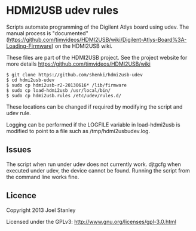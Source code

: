 HDMI2USB udev rules
===================

Scripts automate programming of the Digilent Atlys board using udev. The manual
process is
"documented"(https://github.com/timvideos/HDMI2USB/wiki/Digilent-Atlys-Board%3A-Loading-Firmware)
on the HDMI2USB wiki.

These files are part of the HDMI2USB project. See the project website for more
details https://github.com/timvideos/HDMI2USB/wiki

```
$ git clone https://github.com/shenki/hdmi2usb-udev
$ cd hdmi2usb-udev
$ sudo cp hdmi2usb-r2-20130616* /lib/firmware
$ sudo cp load-hdmi2usb /usr/local/bin/
$ sudo cp hdmi2usb.rules /etc/udev/rules.d/
```

These locations can be changed if required by modifying the script and udev
rule.

Logging can be performed if the LOGFILE variable in load-hdmi2usb is modified
to point to a file such as /tmp/hdmi2usbudev.log.

Issues
------
The script when run under udev does not currently work. djtgcfg when executed
under udev, the device cannot be found. Running the script from the command
line works fine.

Licence
-------
Copyright 2013 Joel Stanley <joel at jms.id.au>

Licensed under the GPLv3: http://www.gnu.org/licenses/gpl-3.0.html
